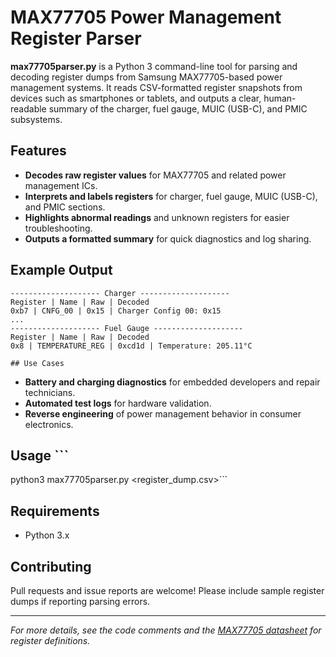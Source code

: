 # MAX77705 Power Management Register Parser

**max77705parser.py** is a Python 3 command-line tool for parsing and decoding register dumps from Samsung MAX77705-based power management systems. It reads CSV-formatted register snapshots from devices such as smartphones or tablets, and outputs a clear, human-readable summary of the charger, fuel gauge, MUIC (USB-C), and PMIC subsystems.

## Features

- **Decodes raw register values** for MAX77705 and related power management ICs.
- **Interprets and labels registers** for charger, fuel gauge, MUIC (USB-C), and PMIC sections.
- **Highlights abnormal readings** and unknown registers for easier troubleshooting.
- **Outputs a formatted summary** for quick diagnostics and log sharing.

## Example Output
```
-------------------- Charger --------------------
Register | Name | Raw | Decoded
0xb7 | CNFG_00 | 0x15 | Charger Config 00: 0x15
...
-------------------- Fuel Gauge --------------------
Register | Name | Raw | Decoded
0x8 | TEMPERATURE_REG | 0xcd1d | Temperature: 205.11°C

## Use Cases
```
- **Battery and charging diagnostics** for embedded developers and repair technicians.
- **Automated test logs** for hardware validation.
- **Reverse engineering** of power management behavior in consumer electronics.

## Usage ```
python3 max77705parser.py <register_dump.csv>```


## Requirements

- Python 3.x

## Contributing

Pull requests and issue reports are welcome! Please include sample register dumps if reporting parsing errors.

---

*For more details, see the code comments and the [MAX77705 datasheet](https://www.maximintegrated.com/en/products/power/battery-management/MAX77705.html) for register definitions.*
